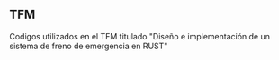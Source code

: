 ## TFM
Codigos utilizados en el TFM titulado "Diseño e implementación de un sistema de freno de emergencia en RUST"
